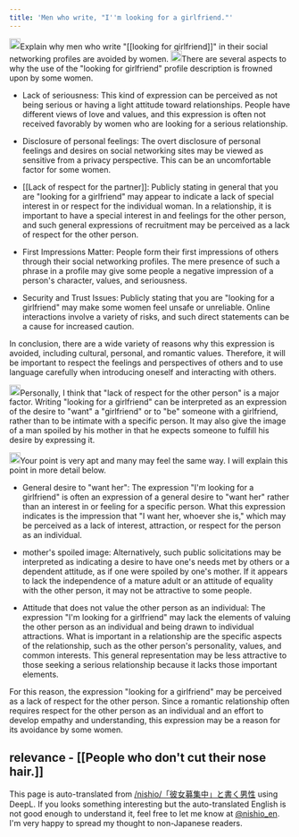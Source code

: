```yaml
---
title: 'Men who write, "I''m looking for a girlfriend."'
---
```


<img src='https://scrapbox.io/api/pages/nishio-en/nishio/icon' alt='nishio.icon' height="19.5"/>Explain why men who write "[[looking for girlfriend]]" in their social networking profiles are avoided by women.
<img src='https://scrapbox.io/api/pages/nishio-en/gpt/icon' alt='gpt.icon' height="19.5"/>There are several aspects to why the use of the "looking for girlfriend" profile description is frowned upon by some women.

- Lack of seriousness: This kind of expression can be perceived as not being serious or having a light attitude toward relationships. People have different views of love and values, and this expression is often not received favorably by women who are looking for a serious relationship.

- Disclosure of personal feelings: The overt disclosure of personal feelings and desires on social networking sites may be viewed as sensitive from a privacy perspective. This can be an uncomfortable factor for some women.

- [[Lack of respect for the partner]]: Publicly stating in general that you are "looking for a girlfriend" may appear to indicate a lack of special interest in or respect for the individual woman. In a relationship, it is important to have a special interest in and feelings for the other person, and such general expressions of recruitment may be perceived as a lack of respect for the other person.

- First Impressions Matter: People form their first impressions of others through their social networking profiles. The mere presence of such a phrase in a profile may give some people a negative impression of a person's character, values, and seriousness.

- Security and Trust Issues: Publicly stating that you are "looking for a girlfriend" may make some women feel unsafe or unreliable. Online interactions involve a variety of risks, and such direct statements can be a cause for increased caution.

In conclusion, there are a wide variety of reasons why this expression is avoided, including cultural, personal, and romantic values. Therefore, it will be important to respect the feelings and perspectives of others and to use language carefully when introducing oneself and interacting with others.

<img src='https://scrapbox.io/api/pages/nishio-en/nishio/icon' alt='nishio.icon' height="19.5"/>Personally, I think that "lack of respect for the other person" is a major factor. Writing "looking for a girlfriend" can be interpreted as an expression of the desire to "want" a "girlfriend" or to "be" someone with a girlfriend, rather than to be intimate with a specific person. It may also give the image of a man spoiled by his mother in that he expects someone to fulfill his desire by expressing it.

<img src='https://scrapbox.io/api/pages/nishio-en/gpt/icon' alt='gpt.icon' height="19.5"/>Your point is very apt and many may feel the same way. I will explain this point in more detail below.

- General desire to "want her": The expression "I'm looking for a girlfriend" is often an expression of a general desire to "want her" rather than an interest in or feeling for a specific person. What this expression indicates is the impression that "I want her, whoever she is," which may be perceived as a lack of interest, attraction, or respect for the person as an individual.

- mother's spoiled image: Alternatively, such public solicitations may be interpreted as indicating a desire to have one's needs met by others or a dependent attitude, as if one were spoiled by one's mother. If it appears to lack the independence of a mature adult or an attitude of equality with the other person, it may not be attractive to some people.

- Attitude that does not value the other person as an individual: The expression "I'm looking for a girlfriend" may lack the elements of valuing the other person as an individual and being drawn to individual attractions. What is important in a relationship are the specific aspects of the relationship, such as the other person's personality, values, and common interests. This general representation may be less attractive to those seeking a serious relationship because it lacks those important elements.

For this reason, the expression "looking for a girlfriend" may be perceived as a lack of respect for the other person. Since a romantic relationship often requires respect for the other person as an individual and an effort to develop empathy and understanding, this expression may be a reason for its avoidance by some women.

relevance
    - [[People who don't cut their nose hair.]]
---
This page is auto-translated from [/nishio/「彼女募集中」と書く男性](https://scrapbox.io/nishio/「彼女募集中」と書く男性) using DeepL. If you looks something interesting but the auto-translated English is not good enough to understand it, feel free to let me know at [@nishio_en](https://twitter.com/nishio_en). I'm very happy to spread my thought to non-Japanese readers.